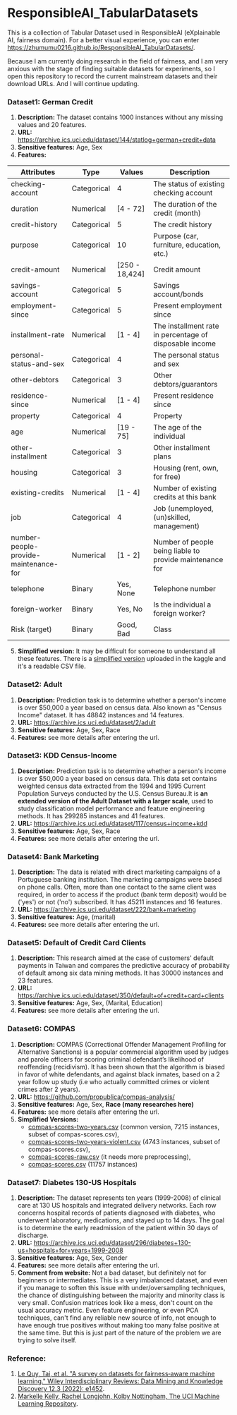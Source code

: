 # ResponsibleAI_TabularDatasets
This is a collection of Tabular Dataset used in ResponsibleAI (eXplainable AI, fairness domain).
For a better visual experience, you can enter https://zhumumu0216.github.io/ResponsibleAI_TabularDatasets/. 

Because I am currently doing research in the field of fairness, and I am very anxious with the stage of finding suitable datasets for experiments, so I open this repository to record the current mainstream datasets and their download URLs. And I will continue updating.

### Dataset1: German Credit

1. **Description:** The dataset contains 1000 instances without any missing values and 20 features.
2. **URL:** https://archive.ics.uci.edu/dataset/144/statlog+german+credit+data
3. **Sensitive features:** Age, Sex
4. **Features:**

| Attributes                           | Type         | Values              | Description                                                           |
|--------------------------------------|--------------|---------------------|-----------------------------------------------------------------------|
| checking-account                     | Categorical  | 4                   | The status of existing checking account                               |
| duration                             | Numerical    | [4 - 72]            | The duration of the credit (month)                                   |
| credit-history                       | Categorical  | 5                   | The credit history                                                    |
| purpose                              | Categorical  | 10                  | Purpose (car, furniture, education, etc.)                            |
| credit-amount                        | Numerical    | [250 - 18,424]      | Credit amount                                                         |
| savings-account                      | Categorical  | 5                   | Savings account/bonds                                                 |
| employment-since                     | Categorical  | 5                   | Present employment since                                              |
| installment-rate                     | Numerical    | [1 - 4]             | The installment rate in percentage of disposable income               |
| personal-status-and-sex              | Categorical  | 4                   | The personal status and sex                                           |
| other-debtors                        | Categorical  | 3                   | Other debtors/guarantors                                              |
| residence-since                      | Numerical    | [1 - 4]             | Present residence since                                               |
| property                             | Categorical  | 4                   | Property                                                              |
| age                                  | Numerical    | [19 - 75]           | The age of the individual                                             |
| other-installment                    | Categorical  | 3                   | Other installment plans                                               |
| housing                              | Categorical  | 3                   | Housing (rent, own, for free)                                         |
| existing-credits                     | Numerical    | [1 - 4]             | Number of existing credits at this bank                               |
| job                                  | Categorical  | 4                   | Job (unemployed, (un)skilled, management)                             |
| number-people-provide-maintenance-for| Numerical    | [1 - 2]             | Number of people being liable to provide maintenance for              |
| telephone                            | Binary       | Yes, None         | Telephone number                                                      |
| foreign-worker                       | Binary       | Yes, No           | Is the individual a foreign worker?                                   |
| Risk (target)                        | Binary       | Good, Bad         | Class                                                                 |

5. **Simplified version:** It may be difficult for someone to understand all these features. There is a [simplified version](https://www.kaggle.com/datasets/uciml/german-credit/data) uploaded in the kaggle and it's a readable CSV file.

### Dataset2: Adult
1. **Description:** Prediction task is to determine whether a person's income is over $50,000 a year based on census data. Also known as "Census Income" dataset. It has 48842 instances and 14 features.
2. **URL:** https://archive.ics.uci.edu/dataset/2/adult
3. **Sensitive features:** Age, Sex, Race
4. **Features:** see more details after entering the url.

### Dataset3: KDD Census-Income
1. **Description:** Prediction task is to determine whether a person's income is over $50,000 a year based on census data. This data set contains weighted census data extracted from the 1994 and 1995 Current Population Surveys conducted by the U.S. Census Bureau.It is **an extended version of the Adult Dataset with a larger scale**, used to study classification model performance and feature engineering methods. It has 299285 instances and 41 features.
2. **URL:** https://archive.ics.uci.edu/dataset/117/census+income+kdd
3. **Sensitive features:** Age, Sex, Race
4. **Features:** see more details after entering the url.
    
### Dataset4: Bank Marketing
1. **Description:** The data is related with direct marketing campaigns of a Portuguese banking institution. The marketing campaigns were based on phone calls. Often, more than one contact to the same client was required, in order to access if the product (bank term deposit) would be ('yes') or not ('no') subscribed. It has 45211 instances and 16 features.
2. **URL:** https://archive.ics.uci.edu/dataset/222/bank+marketing
3. **Sensitive features:** Age, (marital)
4. **Features:** see more details after entering the url.

### Dataset5: Default of Credit Card Clients
1. **Description:** This research aimed at the case of customers' default payments in Taiwan and compares the predictive accuracy of probability of default among six data mining methods. It has 30000 instances and 23 features.
2. **URL:** https://archive.ics.uci.edu/dataset/350/default+of+credit+card+clients
3. **Sensitive features:** Age, Sex, (Marital, Education)
4. **Features:** see more details after entering the url.

### Dataset6: COMPAS 
1. **Description:** COMPAS (Correctional Offender Management Profiling for Alternative Sanctions) is a popular commercial algorithm used by judges and parole officers for scoring criminal defendant’s likelihood of reoffending (recidivism). It has been shown that the algorithm is biased in favor of white defendants, and against black inmates, based on a 2 year follow up study (i.e who actually committed crimes or violent crimes after 2 years).
2. **URL:** https://github.com/propublica/compas-analysis/
3. **Sensitive features:** Age, Sex, **Race (many researches here)**
4. **Features:** see more details after entering the url.
5. **Simplified Versions:** 
    - [compas-scores-two-years.csv](https://github.com/propublica/compas-analysis/blob/master/compas-scores-two-years.csv) (common version, 7215 instances, subset of compas-scores.csv),
    - [compas-scores-two-years-violent.csv](https://github.com/propublica/compas-analysis/blob/master/compas-scores-two-years-violent.csv) (4743 instances, subset of compas-scores.csv), 
    - [compas-scores-raw.csv](https://github.com/propublica/compas-analysis/blob/master/compas-scores-raw.csv) (it needs more preprocessing), 
    - [compas-scores.csv](https://github.com/propublica/compas-analysis/blob/master/compas-scores.csv) (11757 instances)

### Dataset7: Diabetes 130-US Hospitals
1. **Description:** The dataset represents ten years (1999-2008) of clinical care at 130 US hospitals and integrated delivery networks. Each row concerns hospital records of patients diagnosed with diabetes, who underwent laboratory, medications, and stayed up to 14 days. The goal is to determine the early readmission of the patient within 30 days of discharge.
2. **URL:** https://archive.ics.uci.edu/dataset/296/diabetes+130-us+hospitals+for+years+1999-2008
3. **Sensitive features:** Age, Sex, Gender
4. **Features:** see more details after entering the url.
5. **Comment from website:** Not a bad dataset, but definitely not for beginners or intermediates. This is a very imbalanced dataset, and even if you manage to soften this issue with under/oversampling techniques, the chance of distinguishing between the majority and minority class is very small. Confusion matrices look like a mess, don't count on the usual accuracy metric. Even feature engineering, or even PCA techniques, can't find any reliable new source of info, not enough to have enough true positives without making too many false positive at the same time. But this is just part of the nature of the problem we are trying to solve itself. 

### Reference:
1. [Le Quy, Tai, et al. "A survey on datasets for fairness‐aware machine learning." Wiley Interdisciplinary Reviews: Data Mining and Knowledge Discovery 12.3 (2022): e1452](https://wires.onlinelibrary.wiley.com/doi/full/10.1002/widm.1452).
2. [Markelle Kelly, Rachel Longjohn, Kolby Nottingham,
The UCI Machine Learning Repository](https://archive.ics.uci.edu).